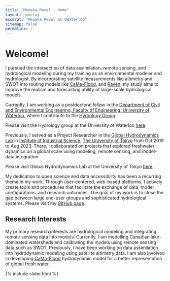 ```yaml
---
title: "Menaka Revel - Home"
layout: homelay
excerpt: "Menaka Revel at UWaterloo"
sitemap: false
permalink: /
---
```

# Welcome!
I pursued the intersection of data assimilation, remote sensing, and hydrological modeling during my training as an environmental modeler and hydrologist. By incorporating satellite measurements like altimetry and SWOT into routing models like [CaMa-Flood]("https://hydro.iis.u-tokyo.ac.jp/~yamadai/cama-flood/"), and [Raven]("https://raven.uwaterloo.ca/"), my study aims to improve the realism and forecasting ability of large-scale hydrological models.

Currently, I am working as a postdoctoral fellow in the [Department of Civil and Environmental Engineering, Faculty of Engineering, University of Waterloo]("https://uwaterloo.ca/civil-environmental-engineering/"), where I contribute to the [Hydrology Group]("https://uwaterloo.ca/scholar/btolson/people-0").

Please visit the Hydrology group at the University of Waterloo [here]("https://uwaterloo.ca/scholar/btolson/people-0").

Previously, I served as a Project Researcher in the [Global Hydrodynamics Lab]("https://global-hydrodynamics.github.io/") in [Institute of Industrial Science]("https://www.iis.u-tokyo.ac.jp/en/"), [The University of Tokyo]("https://www.u-tokyo.ac.jp/en/") from Oct 2019 to Aug 2023. There, I collaborated on projects that explored freshwater dynamics on a global scale using modeling, remote sensing, and model-data integration.

Please visit Global Hydrodynamics Lab at the University of Tokyo [here]("https://global-hydrodynamics.github.io/").

My dedication to open science and data accessibility has been a recurring theme in my work. Through user-centered, web-based platforms, I actively create tools and procedures that facilitate the exchange of data, model configurations, and research outcomes. The goal of my work is to close the gap between large end-user groups and sophisticated hydrological systems. Please visit my [GitHub page]("https://github.com/menaka-revel").

## Research Interests
My primary research interests are hydrological modeling and integrating remote sensing data into models. Currently, I am modelling Canadian lake-dominated watersheds and calibrating the models using remote sensing data such as SWOT. Previously, I have been working on data assimilation into hydrodynamic modeling using satellite altimetry data. I am also involved in developing [CaMa-Flood]("https://github.com/global-hydrodynamics/CaMa-Flood_v4") hydrodynamic model for a better representation of global fresh water.

{% include slider.html %}

<!-- ## Recent Updates
### 8 Jan, 2024
A data description paper was published in Earth System Science Data, [AltiMaP: altimetry mapping procedure for hydrography data](https://doi.org/10.5194/essd-16-75-2024). In this study, we developed an automated method to allocate satellite altimetry data on rivers to global hydrodynamic models.

### 5 July, 2023
A co-authored data description paper was published in Earth System Science Data, [Res-CN (Reservoir dataset in China): hydrometeorological time series and landscape attributes across 3254 Chinese reservoirs
](https://doi.org/10.5194/essd-15-2781-2023). In this study, we develop the first database consisting of reservoir-catchment characteristics for 3254 Chinese reservoirs.

### 7 Feb, 2023
A co-authored letter was published in Environmental Research Letters, [Increased floodplain inundation in the Amazon since 1980](https://doi.org/10.1088/1748-9326/acb9a7), led by [Ayan Santos Fleischmann](https://www.ufrgs.br/lsh/team/phd-students/ayan-santos-fleischmann/). This study found that the annual maximum flood in Amazon increased by 23% from 1980.

### 2 Feb, 2023
A Journal paper has been published in Hydrology and Earth System Sciences. [Assimilation of transformed water surface elevation to improve river discharge estimation in a continental-scale river](https://doi.org/10.5194/hess-27-647-2023), Different methods were investigated to estimate river discharge by assimilating satellite altimetry.

### 15 Aug, 2022
A co-authored paper was published in Water Resources Research, [Multivariable Integrated Evaluation of Hydrodynamic Modeling: A Comparison of Performance Considering Different Baseline Topography Data](https://doi.org/10.1029/2021WR031819), We developed a new method to integrate multiple variable for objective river model evaluation. 

### 2 June, 2022
A co-authored paper was published in Remote Sensing of Environment, [How much inundation occurs in the Amazon River basin?](https://doi.org/10.1016/j.rse.2022.113099), led by [Ayan Santos Fleischmann](https://www.ufrgs.br/lsh/team/phd-students/ayan-santos-fleischmann/). This study compares 29 inundation datasets from remote sensing/hydrological modeling. The intercomparison can be viewed in [WebGIS application](https://amazon-inundation.herokuapp.com/).

### 29 Mar, 2022
A Journal paper has been published in Water Resources Research. [Correction of river bathymetry parameters using the stage-discharge rating curve]("https://agupubs.onlinelibrary.wiley.com/doi/10.1029/2021WR031226"), A method to correct river bathymetry parameter using satellite and in-situ data using stage-discharge relationship was proposed.
         
### 8 Dec, 2020
A Journal paper has been published in Water Resources Research.[A framework for estimating global-scale river discharge by assimilating satellite altimetry]("https://agupubs.onlinelibrary.wiley.com/doi/10.1029/2020WR027876"), A framework for global-scale discharge estimation using data assimilation of SWOT satellite data was proposed.
         
### 01 Oct, 2019
Started working as a Project Researcher in [Institute of Industrial Science]("https://www.iis.u-tokyo.ac.jp/en/"), [The University of Tokyo]("https://www.u-tokyo.ac.jp/en/")
   
### 20 Sept, 2019
Graduated Ph.D. from [Tokyo Institute of Technology]("https://www.titech.ac.jp/english/").
   
### 19 April, 2019
A Journal paper has been published in Water. [A Physically Based Empirical Localization Method for Assimilating Synthetic SWOT Observations of a Continental-Scale River: A Case Study in the Congo Basin]("https://www.mdpi.com/2073-4441/11/4/829"), A novel approach to hydrological data assimilation was proposed. -->
